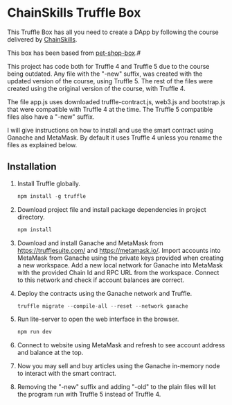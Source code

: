 # ChainSkills Truffle Box

This Truffle Box has all you need to create a DApp by following the course delivered by [ChainSkills](https://www.udemy.com/getting-started-with-ethereum-solidity-development/).

This box has been based from [pet-shop-box](https://github.com/truffle-box/pet-shop-box).#

This project has code both for Truffle 4 and Truffle 5 due to the course being outdated. Any file with the "-new" suffix, was created with the updated version of the course, using Truffle 5. The rest of the files were created using the original version of the course, with Truffle 4.

The file app.js uses downloaded truffle-contract.js, web3.js and bootstrap.js that were compatible with Truffle 4 at the time. The Truffle 5 compatible files also have a "-new" suffix.

I will give instructions on how to install and use the smart contract using Ganache and MetaMask. By default it uses Truffle 4 unless you rename the files as explained below.

## Installation

1. Install Truffle globally.
    ```javascript
    npm install -g truffle
    ```

2. Download project file and install package dependencies in project directory.
    ```javascript
    npm install
    ```

3. Download and install Ganache and MetaMask from https://trufflesuite.com/ and https://metamask.io/. Import accounts into MetaMask from Ganache using the private keys provided when creating a new workspace. Add a new local network for Ganache into MetaMask with the provided Chain Id and RPC URL from the workspace. Connect to this network and check if account balances are correct.

4.  Deploy the contracts using the Ganache network and Truffle.
    ```javascript
    truffle migrate --compile-all --reset --network ganache
    ```


5. Run lite-server to open the web interface in the browser.
    ```javascript
    npm run dev
    ```

6. Connect to website using MetaMask and refresh to see account address and balance at the top.


7. Now you may sell and buy articles using the Ganache in-memory node to interact with the smart contract.


8. Removing the "-new" suffix and adding "-old" to the plain files will let the program run with Truffle 5 instead of Truffle 4.
